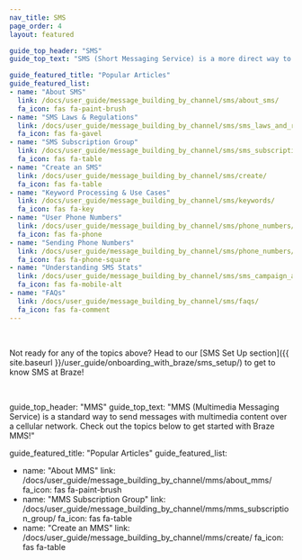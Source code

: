 ```yaml
---
nav_title: SMS
page_order: 4
layout: featured

guide_top_header: "SMS"
guide_top_text: "SMS (Short Messaging Service) is a more direct way to reach your users and customers than most other messaging channels, as it utilizes their personal phone number to reach them. Check out the topics below to get started with Braze SMS!"

guide_featured_title: "Popular Articles"
guide_featured_list:
- name: "About SMS"
  link: /docs/user_guide/message_building_by_channel/sms/about_sms/
  fa_icon: fas fa-paint-brush
- name: "SMS Laws & Regulations"
  link: /docs/user_guide/message_building_by_channel/sms/sms_laws_and_regulations/
  fa_icon: fas fa-gavel
- name: "SMS Subscription Group"
  link: /docs/user_guide/message_building_by_channel/sms/sms_subscription_group/
  fa_icon: fas fa-table
- name: "Create an SMS"
  link: /docs/user_guide/message_building_by_channel/sms/create/
  fa_icon: fas fa-table
- name: "Keyword Processing & Use Cases"
  link: /docs/user_guide/message_building_by_channel/sms/keywords/
  fa_icon: fas fa-key
- name: "User Phone Numbers"
  link: /docs/user_guide/message_building_by_channel/sms/phone_numbers/user_phone_numbers/
  fa_icon: fas fa-phone
- name: "Sending Phone Numbers"
  link: /docs/user_guide/message_building_by_channel/sms/phone_numbers/sending_phone_numbers/
  fa_icon: fas fa-phone-square
- name: "Understanding SMS Stats"
  link: /docs/user_guide/message_building_by_channel/sms/sms_campaign_analytics/
  fa_icon: fas fa-mobile-alt
- name: "FAQs"
  link: /docs/user_guide/message_building_by_channel/sms/faqs/
  fa_icon: fas fa-comment
---
```


<br>

Not ready for any of the topics above? Head to our [SMS Set Up section]({{ site.baseurl }}/user_guide/onboarding_with_braze/sms_setup/) to get to know SMS at Braze!

<br>

guide_top_header: "MMS"
guide_top_text: "MMS (Multimedia Messaging Service) is a standard way to send messages with multimedia content over a cellular network. Check out the topics below to get started with Braze MMS!"

guide_featured_title: "Popular Articles"
guide_featured_list:
- name: "About MMS"
  link: /docs/user_guide/message_building_by_channel/mms/about_mms/
  fa_icon: fas fa-paint-brush
- name: "MMS Subscription Group"
  link: /docs/user_guide/message_building_by_channel/mms/mms_subscription_group/
  fa_icon: fas fa-table
- name: "Create an MMS"
  link: /docs/user_guide/message_building_by_channel/mms/create/
  fa_icon: fas fa-table

